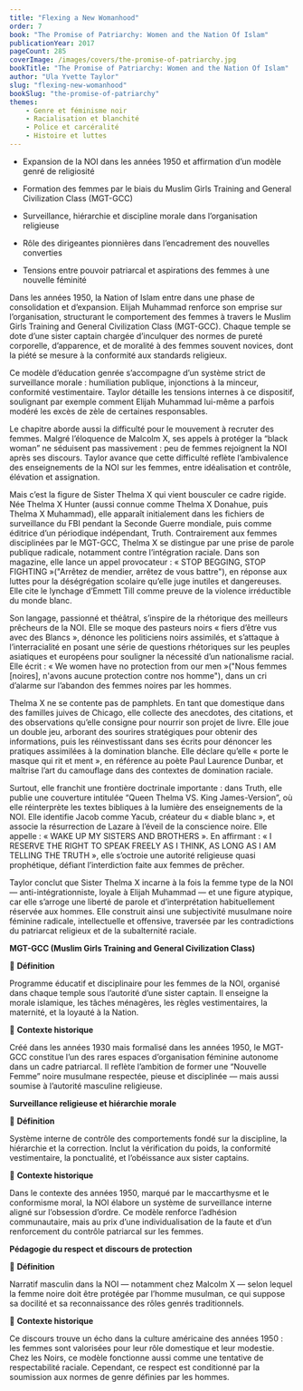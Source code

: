 ```yaml
---
title: "Flexing a New Womanhood"
order: 7
book: "The Promise of Patriarchy: Women and the Nation Of Islam"
publicationYear: 2017
pageCount: 285
coverImage: /images/covers/the-promise-of-patriarchy.jpg
bookTitle: "The Promise of Patriarchy: Women and the Nation Of Islam"
author: "Ula Yvette Taylor"
slug: "flexing-new-womanhood"
bookSlug: "the-promise-of-patriarchy"
themes: 
    - Genre et féminisme noir
    - Racialisation et blanchité
    - Police et carcéralité
    - Histoire et luttes
---
```


<!--themes:start-->
- Expansion de la NOI dans les années 1950 et affirmation d’un modèle genré de religiosité

- Formation des femmes par le biais du Muslim Girls Training and General Civilization Class (MGT-GCC)

- Surveillance, hiérarchie et discipline morale dans l’organisation religieuse

- Rôle des dirigeantes pionnières dans l’encadrement des nouvelles converties

- Tensions entre pouvoir patriarcal et aspirations des femmes à une nouvelle féminité
<!--themes:end-->

<!--summary:start-->
Dans les années 1950, la Nation of Islam entre dans une phase de consolidation et d’expansion. Elijah Muhammad renforce son emprise sur l’organisation, structurant le comportement des femmes à travers le Muslim Girls Training and General Civilization Class (MGT-GCC). Chaque temple se dote d’une sister captain chargée d’inculquer des normes de pureté corporelle, d’apparence, et de moralité à des femmes souvent novices, dont la piété se mesure à la conformité aux standards religieux.

Ce modèle d’éducation genrée s’accompagne d’un système strict de surveillance morale : humiliation publique, injonctions à la minceur, conformité vestimentaire. Taylor détaille les tensions internes à ce dispositif, soulignant par exemple comment Elijah Muhammad lui-même a parfois modéré les excès de zèle de certaines responsables.

Le chapitre aborde aussi la difficulté pour le mouvement à recruter des femmes. Malgré l’éloquence de Malcolm X, ses appels à protéger la “black woman” ne séduisent pas massivement : peu de femmes rejoignent la NOI après ses discours. Taylor avance que cette difficulté reflète l’ambivalence des enseignements de la NOI sur les femmes, entre idéalisation et contrôle, élévation et assignation.

Mais c’est la figure de Sister Thelma X qui vient bousculer ce cadre rigide. Née Thelma X Hunter (aussi connue comme Thelma X Donahue, puis Thelma X Muhammad), elle apparaît initialement dans les fichiers de surveillance du FBI pendant la Seconde Guerre mondiale, puis comme éditrice d’un périodique indépendant, Truth. Contrairement aux femmes disciplinées par le MGT-GCC, Thelma X se distingue par une prise de parole publique radicale, notamment contre l’intégration raciale. Dans son magazine, elle lance un appel provocateur : « STOP BEGGING, STOP FIGHTING »("Arrêtez de mendier, arrêtez de vous battre"), en réponse aux luttes pour la déségrégation scolaire qu’elle juge inutiles et dangereuses. Elle cite le lynchage d’Emmett Till comme preuve de la violence irréductible du monde blanc.

Son langage, passionné et théâtral, s’inspire de la rhétorique des meilleurs prêcheurs de la NOI. Elle se moque des pasteurs noirs « fiers d’être vus avec des Blancs », dénonce les politiciens noirs assimilés, et s’attaque à l’interracialité en posant une série de questions rhétoriques sur les peuples asiatiques et européens pour souligner la nécessité d’un nationalisme racial. Elle écrit : « We women have no protection from our men »("Nous femmes [noires], n'avons aucune protection contre nos homme"), dans un cri d’alarme sur l’abandon des femmes noires par les hommes.

Thelma X ne se contente pas de pamphlets. En tant que domestique dans des familles juives de Chicago, elle collecte des anecdotes, des citations, et des observations qu’elle consigne pour nourrir son projet de livre. Elle joue un double jeu, arborant des sourires stratégiques pour obtenir des informations, puis les réinvestissant dans ses écrits pour dénoncer les pratiques assimilées à la domination blanche. Elle déclare qu’elle « porte le masque qui rit et ment », en référence au poète Paul Laurence Dunbar, et maîtrise l’art du camouflage dans des contextes de domination raciale.

Surtout, elle franchit une frontière doctrinale importante : dans Truth, elle publie une couverture intitulée “Queen Thelma VS. King James-Version”, où elle réinterprète les textes bibliques à la lumière des enseignements de la NOI. Elle identifie Jacob comme Yacub, créateur du « diable blanc », et associe la résurrection de Lazare à l’éveil de la conscience noire. Elle appelle : « WAKE UP MY SISTERS AND BROTHERS ». En affirmant : « I RESERVE THE RIGHT TO SPEAK FREELY AS I THINK, AS LONG AS I AM TELLING THE TRUTH », elle s’octroie une autorité religieuse quasi prophétique, défiant l’interdiction faite aux femmes de prêcher.

Taylor conclut que Sister Thelma X incarne à la fois la femme type de la NOI — anti-intégrationniste, loyale à Elijah Muhammad — et une figure atypique, car elle s’arroge une liberté de parole et d’interprétation habituellement réservée aux hommes. Elle construit ainsi une subjectivité musulmane noire féminine radicale, intellectuelle et offensive, traversée par les contradictions du patriarcat religieux et de la subalternité raciale.
<!--summary:end-->

<!--concepts:start-->
**MGT-GCC (Muslim Girls Training and General Civilization Class)**

🔹 **Définition**

Programme éducatif et disciplinaire pour les femmes de la NOI, organisé dans chaque temple sous l’autorité d’une sister captain. Il enseigne la morale islamique, les tâches ménagères, les règles vestimentaires, la maternité, et la loyauté à la Nation.

🔹 **Contexte historique**

Créé dans les années 1930 mais formalisé dans les années 1950, le MGT-GCC constitue l’un des rares espaces d’organisation féminine autonome dans un cadre patriarcal. Il reflète l’ambition de former une “Nouvelle Femme” noire musulmane respectée, pieuse et disciplinée — mais aussi soumise à l’autorité masculine religieuse.


**Surveillance religieuse et hiérarchie morale**

🔹 **Définition**

Système interne de contrôle des comportements fondé sur la discipline, la hiérarchie et la correction. Inclut la vérification du poids, la conformité vestimentaire, la ponctualité, et l’obéissance aux sister captains.

🔹 **Contexte historique**

Dans le contexte des années 1950, marqué par le maccarthysme et le conformisme moral, la NOI élabore un système de surveillance interne aligné sur l’obsession d’ordre. Ce modèle renforce l’adhésion communautaire, mais au prix d’une individualisation de la faute et d’un renforcement du contrôle patriarcal sur les femmes.


**Pédagogie du respect et discours de protection**

🔹 **Définition**

Narratif masculin dans la NOI — notamment chez Malcolm X — selon lequel la femme noire doit être protégée par l’homme musulman, ce qui suppose sa docilité et sa reconnaissance des rôles genrés traditionnels.

🔹 **Contexte historique**

Ce discours trouve un écho dans la culture américaine des années 1950 : les femmes sont valorisées pour leur rôle domestique et leur modestie. Chez les Noirs, ce modèle fonctionne aussi comme une tentative de respectabilité raciale. Cependant, ce respect est conditionné par la soumission aux normes de genre définies par les hommes.

<!--concepts:end-->
